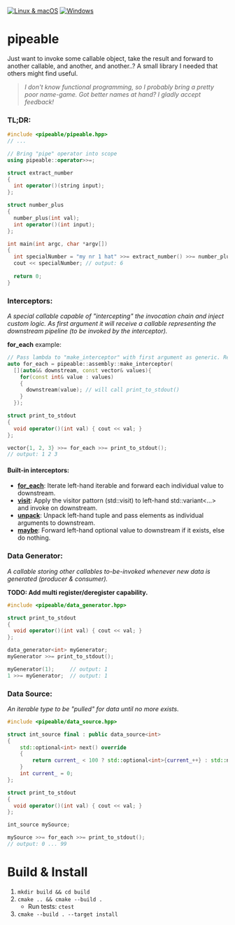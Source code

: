 [![Linux & macOS](https://travis-ci.org/helmesjo/pipeable.svg?branch=master)](https://travis-ci.org/helmesjo/pipeable)
[![Windows](https://ci.appveyor.com/api/projects/status/f9vbeaxd8f2tq2hq?svg=true)](https://ci.appveyor.com/project/helmesjo/pipeable)

# pipeable
Just want to invoke some callable object, take the result and forward to another callable, and another, and another..?
A small library I needed that others might find useful.

> _I don't know functional programming, so I probably bring a pretty poor name-game._
> _Got better names at hand? I gladly accept feedback!_
### TL;DR:
```c++
#include <pipeable/pipeable.hpp>
// ...

// Bring "pipe" operator into scope
using pipeable::operator>>=;

struct extract_number
{
  int operator()(string input);
};

struct number_plus
{
  number_plus(int val);
  int operator()(int input);
};

int main(int argc, char *argv[])
{
  int specialNumber = "my nr 1 hat" >>= extract_number() >>= number_plus(5);
  cout << specialNumber; // output: 6
  
  return 0;
}
```

### Interceptors:
_A special callable capable of "intercepting" the invocation chain and inject custom logic._
_As first argument it will receive a callable representing the downstream pipeline (to be invoked by the interceptor)._

**for_each** example:
```c++
// Pass lambda to "make_interceptor" with first argument as generic. Rest is desired input
auto for_each = pipeable::assembly::make_interceptor(
  [](auto&& downstream, const vector& values){
    for(const int& value : values)
    {
      downstream(value); // will call print_to_stdout()
    }
  });

struct print_to_stdout
{
  void operator()(int val) { cout << val; }
};

vector{1, 2, 3} >>= for_each >>= print_to_stdout();
// output: 1 2 3
```
#### Built-in interceptors:
- **[for_each](https://github.com/helmesjo/pipeable/blob/bbe78f033b8b22779e4e371f8c18ef58e9ad7550/include/pipeable/pipeable.hpp#L9-L20)**: Iterate left-hand iterable and forward each individual value to downstream.
- **[visit](https://github.com/helmesjo/pipeable/blob/bbe78f033b8b22779e4e371f8c18ef58e9ad7550/include/pipeable/pipeable.hpp#L22-L27)**: Apply the visitor pattorn (std::visit) to left-hand std::variant<...> and invoke on downstream.
- **[unpack](https://github.com/helmesjo/pipeable/blob/cc76b0ff42b36bd9021b3afad8c1b3979c6cef25/include/pipeable/pipeable.hpp#L29-L34)**: Unpack left-hand tuple and pass elements as individual arguments to downstream.
- **[maybe](https://github.com/helmesjo/pipeable/blob/cc76b0ff42b36bd9021b3afad8c1b3979c6cef25/include/pipeable/pipeable.hpp#L36-L44)**: Forward left-hand optional value to downstream if it exists, else do nothing.
### Data Generator:
_A callable storing other callables to-be-invoked whenever new data is generated (producer & consumer)._

**TODO: Add multi register/deregister capability.**
```c++
#include <pipeable/data_generator.hpp>

struct print_to_stdout
{
  void operator()(int val) { cout << val; }
};

data_generator<int> myGenerator;
myGenerator >>= print_to_stdout();

myGenerator(1);     // output: 1
1 >>= myGenerator;  // output: 1
```
### Data Source:
_An iterable type to be "pulled" for data until no more exists._
```c++
#include <pipeable/data_source.hpp>

struct int_source final : public data_source<int>
{
    std::optional<int> next() override
    {
        return current_ < 100 ? std::optional<int>{current_++} : std::nullopt;
    }
    int current_ = 0;
};

struct print_to_stdout
{
  void operator()(int val) { cout << val; }
};

int_source mySource;

mySource >>= for_each >>= print_to_stdout();
// output: 0 ... 99

```

# Build & Install
1. `mkdir build && cd build`
2. `cmake .. && cmake --build .`
    - Run tests: `ctest`
3. `cmake --build . --target install`
